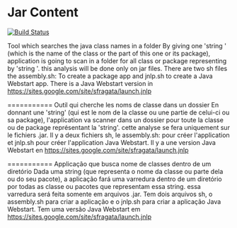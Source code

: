 Jar Content
===========

[![Build Status](https://travis-ci.org/sfragata/JarContent.svg?branch=master)](https://travis-ci.org/sfragata/JarContent)

Tool which searches the java class names in a folder
By giving one 'string ' (which is the name of the class or the part of this one or its package),
application is going to scan in a folder for all class or package
representing by 'string '. this analysis will be done only on jar files.
There are two sh files the assembly.sh: To create a package app and jnlp.sh to create a Java Webstart app. 
There is a Java Webstart version in https://sites.google.com/site/sfragata/launch.jnlp

===========
Outil qui cherche les noms de classe dans un dossier
En donnant une 'string' (qui est le nom de la classe ou une partie de celui-ci ou sa package),
l'application va scanner dans un dossier pour toute la classe ou de package
représentant la 'string'. cette analyse se fera uniquement sur​​ le fichiers .jar.
Il y a deux fichiers sh, le assembly.sh: pour créer l'application et jnlp.sh pour créer l'application Java Webstart.
Il y a une version Java Webstart en https://sites.google.com/site/sfragata/launch.jnlp

===========
Applicação que busca nome de classes dentro de um diretório
Dada uma string (que representa o nome da classe ou parte dela ou do seu pacote),
a aplicação fará uma varredura dentro de um diretório por todas as classe ou pacotes
que representam essa string. essa varredura será feita somente em arquivos .jar.
Tem dois arquivos sh, o assembly.sh para criar a aplicação e o jnlp.sh para criar a aplicação Java Webstart.
Tem uma versão Java Webstart em https://sites.google.com/site/sfragata/launch.jnlp